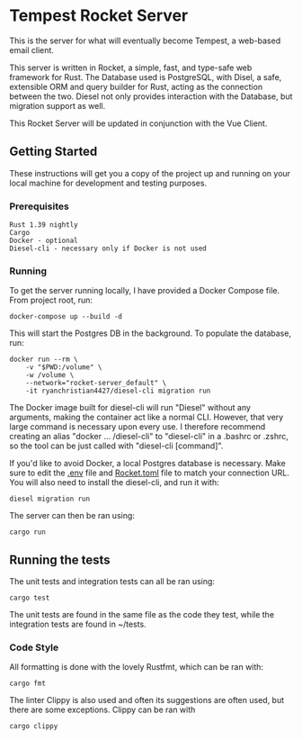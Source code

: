 # Tempest Rocket Server

This is the server for what will eventually become Tempest, a web-based email client.

This server is written in Rocket, a simple, fast, and type-safe web framework for Rust. The Database used is PostgreSQL, with Disel, a safe, extensible ORM and query builder for Rust, acting as the connection between the two. Diesel not only provides interaction with the Database, but migration support as well.

This Rocket Server will be updated in conjunction with the Vue Client.

## Getting Started

These instructions will get you a copy of the project up and running on your local machine for development and testing purposes.

### Prerequisites

```
Rust 1.39 nightly
Cargo
Docker - optional
Diesel-cli - necessary only if Docker is not used
```

### Running

To get the server running locally, I have provided a Docker Compose file. From project root, run:

```
docker-compose up --build -d
```

This will start the Postgres DB in the background. To populate the database, run:

```
docker run --rm \
    -v "$PWD:/volume" \
    -w /volume \
    --network="rocket-server_default" \
    -it ryanchristian4427/diesel-cli migration run
```

The Docker image built for diesel-cli will run "Diesel" without any arguments, making the container act like a normal CLI. However, that very large command is necessary upon every use. I therefore recommend creating an alias "docker ... /diesel-cli" to "diesel-cli" in a .bashrc or .zshrc, so the tool can be just called with "diesel-cli [command]".

If you'd like to avoid Docker, a local Postgres database is necessary. Make sure to edit the [.env](.env) file and [Rocket.toml](Rocket.toml) file to match your connection URL. You will also need to install the diesel-cli, and run it with:

```
diesel migration run
```

The server can then be ran using:

```
cargo run
```

## Running the tests

The unit tests and integration tests can all be ran using:

```
cargo test
```

The unit tests are found in the same file as the code they test, while the integration tests are found in ~/tests.

### Code Style

All formatting is done with the lovely Rustfmt, which can be ran with:

```
cargo fmt
```

The linter Clippy is also used and often its suggestions are often used, but there are some exceptions. Clippy can be ran with

```
cargo clippy
```
